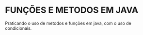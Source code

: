 # FUNÇÕES E METODOS EM JAVA

Praticando o uso de metodos e funções em java, com o uso de condicionais.
